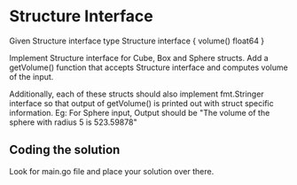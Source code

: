 # Structure Interface

Given Structure interface 
	type Structure interface {
		volume() float64
	}

Implement Structure interface for Cube, Box and Sphere structs.
Add a getVolume() function that accepts Structure interface and computes volume of the input.

Additionally, each of these structs should also implement fmt.Stringer interface
so that output of getVolume() is printed out with struct specific information.
Eg: For Sphere input, 
Output should be "The volume of the sphere with radius 5 is 523.59878"
 
## Coding the solution

Look for main.go file and place your solution over there.